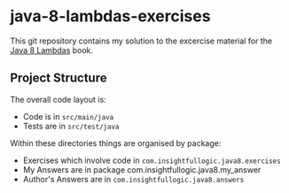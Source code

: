 java-8-lambdas-exercises
========================

This git repository contains my solution to the excercise material for the [Java 8 Lambdas](http://tinyurl.com/java8lambdas) book.

Project Structure
-----------------

The overall code layout is:

* Code is in `src/main/java`
* Tests are in `src/test/java`

Within these directories things are organised by package:

* Exercises which involve code in `com.insightfullogic.java8.exercises`
* My Answers are in package com.insightfullogic.java8.my_answer
* Author's Answers are in `com.insightfullogic.java8.answers` 
